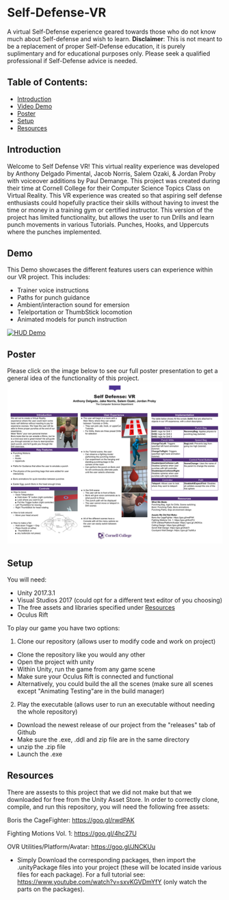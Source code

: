 # Self-Defense-VR
A virtual Self-Defense experience geared towards those who do not know much about Self-defense and wish to learn. **Disclaimer**: This is not meant to be a replacement of proper Self-Defense education, it is purely suplimentary and for educational purposes only. Please seek a qualified professional if Self-Defense advice is needed.

## Table of Contents:
- [Introduction](#introduction)
- [Video Demo](#demo)
- [Poster](#poster)
- [Setup](#setup)
- [Resources](#resources)

## Introduction
Welcome to Self Defense VR! 
  This virtual reality experience was developed by Anthony Delgado Pimental, Jacob Norris, Salem Ozaki, & Jordan Proby with voiceover additions by Paul Demange. This project was created during their time at Cornell College for their Computer Science Topics Class on Virtual Reality. This VR experience was created so that aspiring self defense enthusiasts could hopefully practice their skills without having to invest the time or money in a training gym or certified instructor. 
  This version of the project has limited functionality, but allows the user to run Drills and learn punch movements in various Tutorials. Punches, Hooks, and Uppercuts where the punches implemented.
  
## Demo
This Demo showcases the different features users can experience within our VR project. This includes:
- Trainer voice instructions
- Paths for punch guidance
- Ambient/interaction sound for emersion
- Telelportation or ThumbStick locomotion
- Animated models for punch instruction

[![HUD Demo](http://img.youtube.com/vi/nsHNmOCuyps/0.jpg)](https://youtu.be/nsHNmOCuyps)

## Poster
Please click on the image below to see our full poster presentation to get a general idea of the functionality of this project.
![Poster](https://github.com/AnthonyD1/Self-Defense-VR/raw/master/Self-Defense-Poster.png "Poster")

## Setup
You will need:
- Unity 2017.3.1
- Visual Studios 2017 (could opt for a different text editor of you choosing)
- The free assets and libraries specified under [Resources](#resources)
- Oculus Rift

To play our game you have two options:
1. Clone our repository (allows user to modify code and work on project)
- Clone the repository like you would any other
- Open the project with unity
- Within Unity, run the game from any game scene
- Make sure your Oculus Rift is connected and functional
- Alternatively, you could build the all the scenes (make sure all scenes except "Animating Testing"are in the build manager)

2. Play the executable (allows user to run an executable without needing the whole repository)
- Download the newest release of our project from the "releases" tab of Github
- Make sure the .exe, .ddl and zip file are in the same directory
- unzip the .zip file
- Launch the .exe
  
## Resources
  There are assests to this project that we did not make but that we downloaded for free from the Unity Asset Store. In order to correctly clone, compile, and run this repository, you will need the following free assets:
  
  Boris the CageFighter: https://goo.gl/rwdPAK
  
  Fighting Motions Vol. 1: https://goo.gl/4hc27U
  
  OVR Utilities/Platform/Avatar: https://goo.gl/JNCKUu
  - Simply Download the corresponding packages, then import the .unityPackage files into your project (these will be located inside various files for each package). For a full tutorial see: https://www.youtube.com/watch?v=sxvKGVDmYfY (only watch the parts on the packages).


